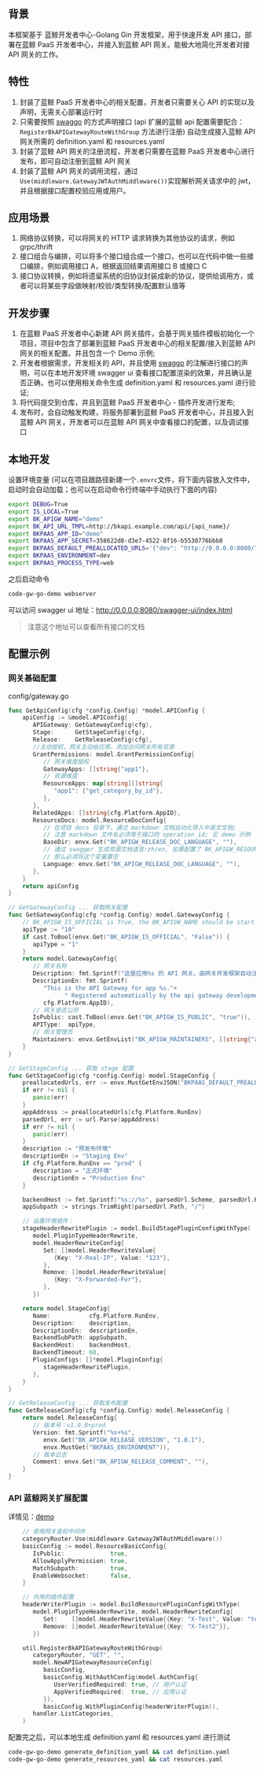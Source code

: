 ## 背景

本框架基于 蓝鲸开发者中心-Golang Gin 开发框架，用于快速开发 API 接口，部署在蓝鲸 PaaS 开发者中心，并接入到蓝鲸 API 网关。能极大地简化开发者对接 API 网关的工作。

## 特性

1. 封装了蓝鲸 PaaS 开发者中心的相关配置，开发者只需要关心 API 的实现以及声明，无需关心部署运行时
2. 只需要按照 [swaggo](https://github.com/swaggo/swag) 的方式声明接口 (api 扩展的蓝鲸 api 配置需要配合：`RegisterBkAPIGatewayRouteWithGroup` 方法进行注册) 自动生成接入蓝鲸 API 网关所需的 definition.yaml 和 resources.yaml
3. 封装了蓝鲸 API 网关的注册流程，开发者只需要在蓝鲸 PaaS 开发者中心进行发布，即可自动注册到蓝鲸 API 网关
4. 封装了蓝鲸 API 网关的调用流程，通过 `Use(middleware.GatewayJWTAuthMiddleware())`实现解析网关请求中的 jwt，并且根据接口配置校验应用或用户。

## 应用场景

1. 网络协议转换，可以将网关的 HTTP 请求转换为其他协议的请求，例如 grpc/thrift
2. 接口组合与编排，可以将多个接口组合成一个接口，也可以在代码中做一些接口编排，例如调用接口 A，根据返回结果调用接口 B 或接口 C
3. 接口协议转换，例如将遗留系统的旧协议封装成新的协议，提供给调用方，或者可以将某些字段做映射/校验/类型转换/配置默认值等

## 开发步骤

1. 在蓝鲸 PaaS 开发者中心新建 API 网关插件，会基于网关插件模板初始化一个项目，项目中包含了部署到蓝鲸 PaaS 开发者中心的相关配置/接入到蓝鲸 API 网关的相关配置。并且包含一个 Demo 示例;
2. 开发者根据需求，开发相关的 API，并且使用 [swaggo](https://github.com/swaggo/swag) 的注解进行接口的声明，可以在本地开发环境 swagger ui 查看接口配置渲染的效果，并且确认是否正确，也可以使用相关命令生成 definition.yaml 和 resources.yaml 进行验证;
3. 将代码提交到仓库，并且到蓝鲸 PaaS 开发者中心 - 插件开发进行发布;
4. 发布时，会自动触发构建，将服务部署到蓝鲸 PaaS 开发者中心，并且接入到蓝鲸 API 网关，开发者可以在蓝鲸 API 网关中查看接口的配置，以及调试接口

## 本地开发

设置环境变量 (可以在项目跟路径新建一个`.envrc`文件，将下面内容放入文件中，启动时会自动加载；也可以在启动命令行终端中手动执行下面的内容)

```bash
export DEBUG=True
export IS_LOCAL=True
export BK_APIGW_NAME="demo"
export BK_API_URL_TMPL=http://bkapi.example.com/api/{api_name}/
export BKPAAS_APP_ID="demo"
export BKPAAS_APP_SECRET=358622d8-d3e7-4522-8f16-b5530776bbb8
export BKPAAS_DEFAULT_PREALLOCATED_URLS='{"dev": "http://0.0.0.0:8080/"}'
export BKPAAS_ENVIRONMENT=dev
export BKPAAS_PROCESS_TYPE=web
```

之后启动命令

```bash
code-gw-go-demo webserver
```

可以访问 swagger ui 地址：http://0.0.0.0:8080/swagger-ui/index.html
> 注意这个地址可以查看所有接口的文档

## 配置示例

### 网关基础配置

config/gateway.go

```go
func GetApiConfig(cfg *config.Config) *model.APIConfig {
    apiConfig := &model.APIConfig{
       APIGateway: GetGatewayConfig(cfg),
       Stage:      GetStageConfig(cfg),
       Release:    GetReleaseConfig(cfg),
       //主动授权，网关主动给应用，添加访问网关所有资源
       GrantPermissions: model.GrantPermissionConfig{
          // 网关维度授权
          GatewayApps: []string{"app1"},
          // 资源维度
          ResourceApps: map[string][]string{
             "app1": {"get_category_by_id"},
          },
       },
       RelatedApps: []string{cfg.Platform.AppID},
       ResourceDocs: model.ResourceDocConfig{
          // 在项目 docs 目录下，通过 markdown 文档自动化导入中英文文档;
          // 注意 markdown 文件名必须等于接口的 operation_id; 见 demo 示例
          BaseDir: envx.Get("BK_APIGW_RELEASE_DOC_LANGUAGE", ""),
          // 通过 swagger 生成资源文档语言:zh/en, 如果配置了 BK_APIGW_RESOURCE_DOCS_BASE_DIR（使用自定义文档）
          // 那么必须将这个变量置空
          Language: envx.Get("BK_APIGW_RELEASE_DOC_LANGUAGE", ""),
       },
    }
    return apiConfig
}

// GetGatewayConfig ... 获取网关配置
func GetGatewayConfig(cfg *config.Config) model.GatewayConfig {
    // BK_APIGW_IS_OFFICIAL is True, the BK_APIGW_NAME should be start with `bk-`
    apiType := "10"
    if cast.ToBool(envx.Get("BK_APIGW_IS_OFFICIAL", "False")) {
       apiType = "1"
    }
    return model.GatewayConfig{
       // 网关名称
       Description: fmt.Sprintf("这是应用%s 的 API 网关。由网关开发框架自动注册.", cfg.Platform.AppID),
       DescriptionEn: fmt.Sprintf(
          "This is the API Gateway for app %s."+
                " Registered automatically by the api gateway development framework.",
          cfg.Platform.AppID),
       // 网关是否公开
       IsPublic: cast.ToBool(envx.Get("BK_APIGW_IS_PUBLIC", "true")),
       APIType:  apiType,
       // 网关管理员
       Maintainers: envx.GetEnvList("BK_APIGW_MAINTAINERS", []string{"admin"}),
    }
}

// GetStageConfig ... 获取 stage 配置
func GetStageConfig(cfg *config.Config) model.StageConfig {
    preallocatedUrls, err := envx.MustGetEnvJSON("BKPAAS_DEFAULT_PREALLOCATED_URLS")
    if err != nil {
       panic(err)
    }
    appAddress := preallocatedUrls[cfg.Platform.RunEnv]
    parsedUrl, err := url.Parse(appAddress)
    if err != nil {
       panic(err)
    }
    description := "预发布环境"
    descriptionEn := "Staging Env"
    if cfg.Platform.RunEnv == "prod" {
       description = "正式环境"
       descriptionEn = "Production Env"
    }

    backendHost := fmt.Sprintf("%s://%s", parsedUrl.Scheme, parsedUrl.Host)
    appSubpath := strings.TrimRight(parsedUrl.Path, "/")

    // 设置环境插件：
    stageHeaderRewritePlugin := model.BuildStagePluginConfigWithType(
       model.PluginTypeHeaderRewrite,
       model.HeaderRewriteConfig{
          Set: []model.HeaderRewriteValue{
             {Key: "X-Real-IP", Value: "123"},
          },
          Remove: []model.HeaderRewriteValue{
             {Key: "X-Forwarded-For"},
          },
       })

    return model.StageConfig{
       Name:           cfg.Platform.RunEnv,
       Description:    description,
       DescriptionEn:  descriptionEn,
       BackendSubPath: appSubpath,
       BackendHost:    backendHost,
       BackendTimeout: 60,
       PluginConfigs: []*model.PluginConfig{
          stageHeaderRewritePlugin,
       },
    }
}

// GetReleaseConfig ... 获取发布配置
func GetReleaseConfig(cfg *config.Config) model.ReleaseConfig {
    return model.ReleaseConfig{
       // 版本号：v1.0.0+prod
       Version: fmt.Sprintf("%s+%s",
          envx.Get("BK_APIGW_RELEASE_VERSION", "1.0.1"),
          envx.MustGet("BKPAAS_ENVIRONMENT")),
       // 版本日志
       Comment: envx.Get("BK_APIGW_RELEASE_COMMENT", ""),
    }
}
```

### API 蓝鲸网关扩展配置

详情见：[demo](../templates/golang/{{cookiecutter.project_name}}/pkg/apis/crud/router.go)

```go
    // 使用网关鉴权中间件
    categoryRouter.Use(middleware.GatewayJWTAuthMiddleware())
    basicConfig := model.ResourceBasicConfig{
       IsPublic:             true,
       AllowApplyPermission: true,
       MatchSubpath:         true,
       EnableWebsocket:      false,
    }

    // 共用的插件配置
    headerWriterPlugin := model.BuildResourcePluginConfigWithType(
       model.PluginTypeHeaderRewrite, model.HeaderRewriteConfig{
          Set:    []model.HeaderRewriteValue{{Key: "X-Test", Value: "test"}},
          Remove: []model.HeaderRewriteValue{{Key: "X-Test2"}},
       })

    util.RegisterBkAPIGatewayRouteWithGroup(
       categoryRouter, "GET", "",
       model.NewAPIGatewayResourceConfig(
          basicConfig,
          basicConfig.WithAuthConfig(model.AuthConfig{
             UserVerifiedRequired: true, // 用户认证
             AppVerifiedRequired:  true, // 应用认证
          }),
          basicConfig.WithPluginConfig(headerWriterPlugin)),
       handler.ListCategories,
    )
```

配置完之后，可以本地生成 definition.yaml 和 resources.yaml 进行测试

```bash
code-gw-go-demo generate_definition_yaml && cat definition.yaml
code-gw-go-demo generate_resources_yaml && cat resources.yaml
```
